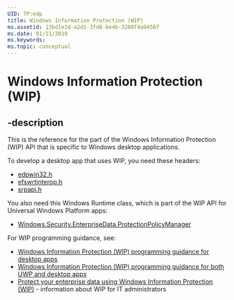 ```yaml
---
UID: TP:edp
title: Windows Information Protection (WIP)
ms.assetid: 13bd1e1d-a2d1-3fd8-be4b-3200f4a9456f
ms.date: 01/11/2019
ms.keywords: 
ms.topic: conceptual
---
```


# Windows Information Protection (WIP)

## -description

This is the reference for the part of the Windows Information Protection (WIP) API
that is specific to Windows desktop applications.

To develop a desktop app that uses WIP, you need these headers:

* [edpwin32.h](../edpwin32/index.md)
* [efswrtinterop.h](../efswrtinterop/index.md)
* [srpapi.h](../srpapi/index.md)

You also need this Windows Runtime class, which is part of the WIP API
for Universal Windows Platform apps:

* [Windows.Security.EnterpriseData.ProtectionPolicyManager](
   /uwp/api/windows.security.enterprisedata.protectionpolicymanager)

For WIP programming guidance, see:

* [Windows Information Protection (WIP) programming guidance for desktop apps](
   /previous-versions/windows/desktop/edp/windows-information-protection--wip-)
* [Windows Information Protection (WIP) programming guidance for both UWP and desktop apps](
   /windows/uwp/enterprise/wip-hub)
* [Protect your enterprise data using Windows Information Protection (WIP)](
   /windows/security/information-protection/windows-information-protection/protect-enterprise-data-using-wip) -
  information about WIP for IT administrators
